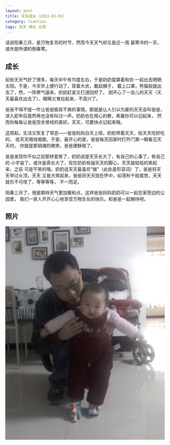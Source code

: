 ```yaml
---
layout: post
title: 天天成长（2013-03-01）
category: tiantian
tags: 天天 成长 记录
---
```

话说阳春三月，是万物复苏的时节，然而今天天气却又是近一周
最寒冷的一天，或许是所谓的倒春寒。

## 成长

前些天天气好了很多，每天中午有15度左右，于是奶奶盘算着和你
一起出去晒晒太阳。于是，今天早上便行动了，穿着大衣，戴起帽子，
戴上口罩，熊猫般就出去了，然，一阵寒气逼来，奶奶赶紧又打道回府了。
刚开心了一会儿的天天（天天最喜欢出去了），眼睛又耷拉起来，不高兴了。

爸爸不得不提一件让爸爸极其不爽的事情，那就是让人引以为豪的天天会叫爸爸，
进入蛇年后竟然再也没有叫过一声。奶奶也在用心的教，希冀你可以记起来，
然而你每每让爸爸空余曾经的美好。天天，可要快点记起来哦。

这周起，生活又恢复了常态——爸爸妈妈白天上班，奶奶带着天天，给天天吃好吃的，
给天天唱戏唱歌。于是，最开心的是，爸爸每天回家时打开门第一眼看见天天时，
你就是那销魂的微笑，爸爸便酥倒了。

爸爸发现你不似之前那样爱笑了，奶奶说是天天长大了，有自己的心事了，有自己的
小宇宙了。或许是真长大了，现在奶奶有碰天天的脚心，天天就呱呱的笑起来，之前
可是不笑的哦。奶奶说天天最喜欢“猴”（此处是形容词）了，爸爸将天天举过头顶，天天
又是大笑起来，爸爸将天天抱在怀中，如荡秋千般晃悠，天天就乐不可吱了，等等等等，
不一而足。

阳春三月了，很是期待天气更加暖和点，这样爸爸妈妈奶奶可以一起在家旁边的公园里，
我们一家人开开心心地享受万物生长的快乐。和爸爸一起期待吧。

## 照片

![tiantian](/assets/images/tiantian20130301.jpg)
